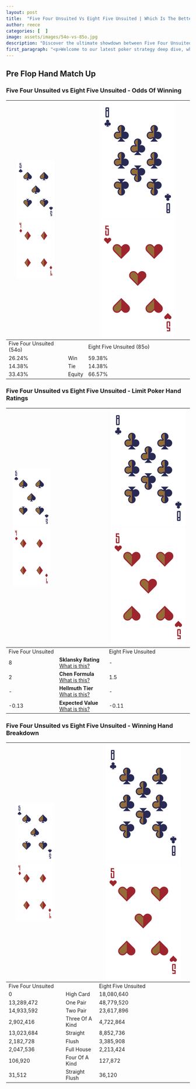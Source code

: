 ```yaml
---
layout: post
title:  "Five Four Unsuited Vs Eight Five Unsuited | Which Is The Better Hand In Poker? A Complete Guide"
author: reece
categories: [  ]
image: assets/images/54o-vs-85o.jpg
description: "Discover the ultimate showdown between Five Four Unsuited and Eight Five Unsuited in poker! Uncover the odds, strategies, and scenarios where one hand triumphs over the other. Get ready to up your poker game with this thrilling analysis."
first_paragraph: "<p>Welcome to our latest poker strategy deep dive, where we're pitting two distinct hands against each other in a high-stakes showdown: Five Four Unsuited vs Eight Five Unsuited.</p><p>In the dynamic world of poker, every decision counts, and knowing which hand holds the upper hand is key to your success at the table.</p><p>In this article, we'll dissect these two hands, explore the scenarios where one dominates the other, and equip you with the knowledge to make strategic choices that can tip the odds in your favor.</p><p>Get ready to unravel the intriguing dynamics of these poker hands and elevate your game to new heights.</p>"
---
```




[comment]: # (sp0)

## Pre Flop Hand Match Up

<div class="table hand-ratings" markdown="1"> 



### Five Four Unsuited vs Eight Five Unsuited - Odds Of Winning


    
| ![image info](assets/images/hand1/5.png) ![image info](assets/images/hand1/4o.png) |  | ![image info](assets/images/hand2/8.png) ![image info](assets/images/hand2/5o.png) |
| -------- | -------- | -------- |
| Five Four Unsuited (54o) |  | Eight Five Unsuited (85o) |
| 26.24% | Win | 59.38% |
| 14.38% | Tie | 14.38% |
| 33.43% | Equity | 66.57% |




[comment]: # (sp1)



### Five Four Unsuited vs Eight Five Unsuited - Limit Poker Hand Ratings


    
| ![image info](assets/images/hand1/5.png) ![image info](assets/images/hand1/4o.png) |  | ![image info](assets/images/hand2/8.png) ![image info](assets/images/hand2/5o.png) |
| -------- | -------- | -------- |
| Five Four Unsuited |  | Eight Five Unsuited |
| 8 | **Sklansky Rating** [What is this?](/sklansky-rating-explained) | - |
| 2 | **Chen Formula** [What is this?](/chen-formula-explained) | 1.5 |
| - | **Hellmuth Tier** [What is this?](/Hellmuth-tier-explained) | - |
| -0.13 | **Expected Value** [What is this?](/expected-value-explained) | -0.11 |




[comment]: # (sp2)



### Five Four Unsuited vs Eight Five Unsuited - Winning Hand Breakdown


    
| ![image info](assets/images/hand1/5.png) ![image info](assets/images/hand1/4o.png) |  | ![image info](assets/images/hand2/8.png) ![image info](assets/images/hand2/5o.png) |
| -------- | -------- | -------- |
| Five Four Unsuited |  | Eight Five Unsuited |
| 0 | High Card | 18,080,640 |
| 13,289,472 | One Pair | 48,779,520 |
| 14,933,592 | Two Pair | 23,617,896 |
| 2,902,416 | Three Of A Kind | 4,722,864 |
| 13,023,684 | Straight | 8,852,736 |
| 2,182,728 | Flush | 3,385,908 |
| 2,047,536 | Full House | 2,213,424 |
| 106,920 | Four Of A Kind | 127,872 |
| 31,512 | Straight Flush | 36,120 |




[comment]: # (sp3)



</div>

[comment]: # (sp4)



[comment]: # (sp5)

